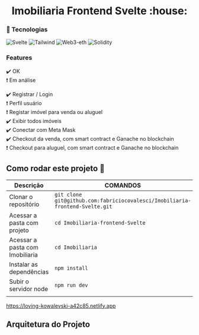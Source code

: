 

<h1 align="center"> 
   Imobiliaria Frontend Svelte :house:
</h1>

 ### :link: Tecnologias


![Svelte](https://img.shields.io/badge/Svelte-v3.0.0-blue) 
![Tailwind](https://img.shields.io/badge/Tailwind-v1.9.6-blue) 
![Web3-eth](https://img.shields.io/badge/Web3eth-v1.3.0-blue)
![Solidity](https://img.shields.io/badge/Solidity-v0.4.25-blue) 


### Features

:heavy_check_mark: OK <br>
:heavy_exclamation_mark: Em análise <br>

:heavy_check_mark: Registrar / Login  <br>
:heavy_exclamation_mark: Perfil usuário  <br>
:heavy_exclamation_mark: Registar imóvel para venda ou aluguel  <br>
:heavy_check_mark: Exibir todos imóveis  <br>
:heavy_check_mark: Conectar com Meta Mask  <br>
:heavy_check_mark: Checkout da venda, com smart contract e Ganache no blockchain  <br>
:heavy_exclamation_mark: Checkout para aluguel, com smart contract e Ganache no blockchain  <br>








## Como rodar este projeto  :dart:


|           Descrição                  |                                      COMANDOS                                      |  
|--------------------------------------|------------------------------------------------------------------------------------|
|  Clonar o repositório                |  `git clone git@github.com:fabriciocovalesci/Imobiliaria-frontend-Svelte.git`      |   
|  Acessar a pasta com projeto         |  `cd Imobiliaria-frontend-Svelte`                                                  | 
|  Acessar a pasta com Imobiliaria     |  `cd Imobiliaria`                                                                  |   
|  Instalar as dependências            |  `npm install`                                                                     |   
|  Subir o servidor node               |  `npm run dev`                                                                     |   
|                                      |                                                                                    |  



https://loving-kowalevski-a42c85.netlify.app


## Arquitetura do Projeto


